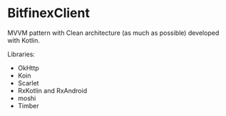 # BitfinexClient

MVVM pattern with Clean architecture (as much as possible)
developed with Kotlin.

Libraries:
- OkHttp
- Koin
- Scarlet
- RxKotlin and RxAndroid
- moshi
- Timber
